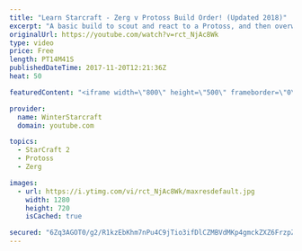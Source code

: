 ```yaml
---
title: "Learn Starcraft - Zerg v Protoss Build Order! (Updated 2018)"
excerpt: "A basic build to scout and react to a Protoss, and then overwhelm them with the swarm! Meant for lower level players looking for direction, not higher level looking for the dankest meta. -- Watch live at https://www.twitch.tv/wintergaming"
originalUrl: https://youtube.com/watch?v=rct_NjAc8Wk
type: video
price: Free
length: PT14M41S
publishedDateTime: 2017-11-20T12:21:36Z
heat: 50

featuredContent: "<iframe width=\"800\" height=\"500\" frameborder=\"0\" src=\"https://www.youtube.com/embed/rct_NjAc8Wk\" allow=\"accelerometer; autoplay; encrypted-media; gyroscope; picture-in-picture\" allowfullscreen></iframe>"

provider:
  name: WinterStarcraft
  domain: youtube.com

topics:
  - StarCraft 2
  - Protoss
  - Zerg

images:
  - url: https://i.ytimg.com/vi/rct_NjAc8Wk/maxresdefault.jpg
    width: 1280
    height: 720
    isCached: true

secured: "6Zq3AGOT0/g2/R1kzEbKhm7nPu4C9jTio3ifDlCZMBVdMKp4gmckZXZ6FrzpZbxdS0YNoNk0n9jcB1Tt/L+soywEnoCoasCNGd6w808ghpanAqTi2e8Aorv94EYzsGtk160DdKVV6k0+G4eB8vUe0nWCe3kQtQSdJE1dk9NnDkL9RzfZ1W3p39qo+PygbyA5nUGO7QCXCpErqEPmTOJcJOIiGAVUiXuhOM5TaPXLiUj0Tvi1cSy9fXwZAFQ+wZzOc+1rtJGwOah9vPFfmoj3fzuLdsEsEtGUOHCOzIq3+7YiV5IZXSUcjacaV2y8Rb3p4f4MGiUarA7EQYPQM9ka+BzoQbadhtcj3DoVpj//NZ6iFk6p08dwhHKoOvcGyMkfE9Vdgj7qE0vsObKT3H9Rm2I1qG32aR0BvlqtSlKxYME=;yag+2oj7aUWEMkh2IcRTdA=="
---
```



